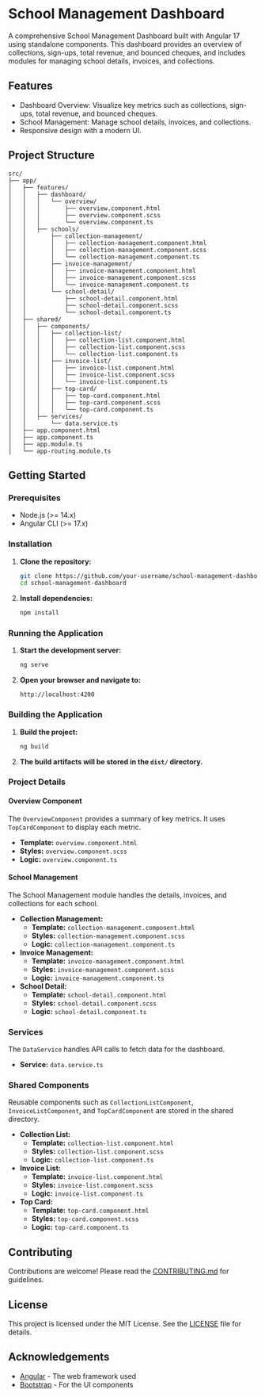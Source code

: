 # School Management Dashboard

A comprehensive School Management Dashboard built with Angular 17 using standalone components. This dashboard provides an overview of collections, sign-ups, total revenue, and bounced cheques, and includes modules for managing school details, invoices, and collections.

## Features

- Dashboard Overview: Visualize key metrics such as collections, sign-ups, total revenue, and bounced cheques.
- School Management: Manage school details, invoices, and collections.
- Responsive design with a modern UI.

## Project Structure

```
src/
├── app/
│   ├── features/
│   │   ├── dashboard/
│   │   │   └── overview/
│   │   │       ├── overview.component.html
│   │   │       ├── overview.component.scss
│   │   │       └── overview.component.ts
│   │   ├── schools/
│   │       ├── collection-management/
│   │       │   ├── collection-management.component.html
│   │       │   ├── collection-management.component.scss
│   │       │   └── collection-management.component.ts
│   │       ├── invoice-management/
│   │       │   ├── invoice-management.component.html
│   │       │   ├── invoice-management.component.scss
│   │       │   └── invoice-management.component.ts
│   │       └── school-detail/
│   │           ├── school-detail.component.html
│   │           ├── school-detail.component.scss
│   │           └── school-detail.component.ts
│   ├── shared/
│   │   ├── components/
│   │   │   ├── collection-list/
│   │   │   │   ├── collection-list.component.html
│   │   │   │   ├── collection-list.component.scss
│   │   │   │   └── collection-list.component.ts
│   │   │   ├── invoice-list/
│   │   │   │   ├── invoice-list.component.html
│   │   │   │   ├── invoice-list.component.scss
│   │   │   │   └── invoice-list.component.ts
│   │   │   ├── top-card/
│   │   │   │   ├── top-card.component.html
│   │   │   │   ├── top-card.component.scss
│   │   │   │   └── top-card.component.ts
│   │   ├── services/
│   │       └── data.service.ts
│   ├── app.component.html
│   ├── app.component.ts
│   ├── app.module.ts
│   └── app-routing.module.ts
```

## Getting Started

### Prerequisites

- Node.js (>= 14.x)
- Angular CLI (>= 17.x)

### Installation

1. **Clone the repository:**
   ```bash
   git clone https://github.com/your-username/school-management-dashboard.git
   cd school-management-dashboard
   ```

2. **Install dependencies:**
   ```bash
   npm install
   ```

### Running the Application

1. **Start the development server:**
   ```bash
   ng serve
   ```

2. **Open your browser and navigate to:**
   ```
   http://localhost:4200
   ```

### Building the Application

1. **Build the project:**
   ```bash
   ng build
   ```

2. **The build artifacts will be stored in the `dist/` directory.**

### Project Details

#### Overview Component

The `OverviewComponent` provides a summary of key metrics. It uses `TopCardComponent` to display each metric.

- **Template:** `overview.component.html`
- **Styles:** `overview.component.scss`
- **Logic:** `overview.component.ts`

#### School Management

The School Management module handles the details, invoices, and collections for each school.

- **Collection Management:**
  - **Template:** `collection-management.component.html`
  - **Styles:** `collection-management.component.scss`
  - **Logic:** `collection-management.component.ts`
- **Invoice Management:**
  - **Template:** `invoice-management.component.html`
  - **Styles:** `invoice-management.component.scss`
  - **Logic:** `invoice-management.component.ts`
- **School Detail:**
  - **Template:** `school-detail.component.html`
  - **Styles:** `school-detail.component.scss`
  - **Logic:** `school-detail.component.ts`

### Services

The `DataService` handles API calls to fetch data for the dashboard.

- **Service:** `data.service.ts`

### Shared Components

Reusable components such as `CollectionListComponent`, `InvoiceListComponent`, and `TopCardComponent` are stored in the shared directory.

- **Collection List:**
  - **Template:** `collection-list.component.html`
  - **Styles:** `collection-list.component.scss`
  - **Logic:** `collection-list.component.ts`
- **Invoice List:**
  - **Template:** `invoice-list.component.html`
  - **Styles:** `invoice-list.component.scss`
  - **Logic:** `invoice-list.component.ts`
- **Top Card:**
  - **Template:** `top-card.component.html`
  - **Styles:** `top-card.component.scss`
  - **Logic:** `top-card.component.ts`

## Contributing

Contributions are welcome! Please read the [CONTRIBUTING.md](CONTRIBUTING.md) for guidelines.

## License

This project is licensed under the MIT License. See the [LICENSE](LICENSE) file for details.

## Acknowledgements

- [Angular](https://angular.io/) - The web framework used
- [Bootstrap](https://getbootstrap.com/) - For the UI components

